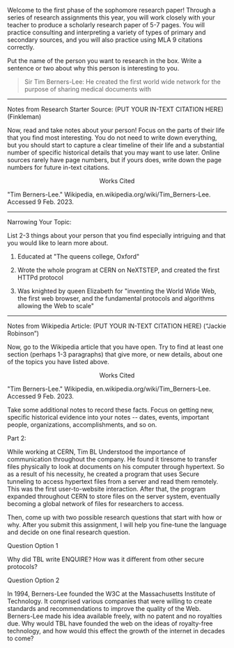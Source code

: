 Welcome to the first phase of the sophomore research paper! Through a series of research assignments this year, you will work closely with your teacher to produce a scholarly research paper of 5-7 pages. You will practice consulting and interpreting a variety of types of primary and secondary sources, and you will also practice using MLA 9 citations correctly. 

Put the name of the person you want to research in the box. Write a sentence or two about why this person is interesting to you. 

> Sir Tim Berners-Lee: He created the first world wide network for the purpose of sharing medical documents with 

---
Notes from Research Starter Source: (PUT YOUR IN-TEXT CITATION HERE) (Finkleman)


Now, read and take notes about your person! Focus on the parts of their life that you find most interesting. You do not need to write down everything, but you should start to capture a clear timeline of their life and a substantial number of specific historical details that you may want to use later. Online sources rarely have page numbers, but if yours does, write down the page numbers for future in-text citations. 

  
<center>Works Cited</center>

"Tim Berners-Lee." Wikipedia, en.wikipedia.org/wiki/Tim_Berners-Lee. Accessed 9 Feb. 2023.

---


Narrowing Your Topic:

List 2-3 things about your person that you find especially intriguing and that you would like to learn more about. 

  

1. Educated at "The queens college, Oxford"

  

2. Wrote the whole program at CERN on NeXTSTEP, and created the first HTTPd protocol

  

3. Was knighted by queen Elizabeth for "inventing the World Wide Web, the first web browser, and the fundamental protocols and algorithms allowing the Web to scale"


---
Notes from Wikipedia Article: (PUT YOUR IN-TEXT CITATION HERE) (“Jackie Robinson”)

Now, go to the Wikipedia article that you have open. Try to find at least one section (perhaps 1-3 paragraphs) that give more, or new details, about one of the topics you have listed above. 

<center>Works Cited</center>

"Tim Berners-Lee." Wikipedia, en.wikipedia.org/wiki/Tim_Berners-Lee. Accessed 9 Feb. 2023.

Take some additional notes to record these facts. Focus on getting new, specific historical evidence into your notes -- dates, events, important people, organizations, accomplishments, and so on. 

Part 2:

While working at CERN, Tim BL Understood the importance of communication throughout the company. He found it tiresome to transfer files physically to look at documents on his computer through hypertext. So as a result of his necessity, he created a program that uses Secure tunneling to access hypertext files from a server and read them remotely. This was the first user-to-website interaction. After that, the program expanded throughout CERN to store files on the server system, eventually becoming a global network of files for researchers to access.



Then, come up with two possible research questions that start with how or why. After you submit this assignment, I will help you fine-tune the language and decide on one final research question. 

Question Option 1 

Why did TBL write ENQUIRE? How was it different from other secure protocols?

Question Option 2

In 1994, Berners-Lee founded the W3C at the Massachusetts Institute of Technology. It comprised various companies that were willing to create standards and recommendations to improve the quality of the Web. Berners-Lee made his idea available freely, with no patent and no royalties due. Why would TBL have founded the web on the ideas of royalty-free technology, and how would this effect the growth of the internet in decades to come?
